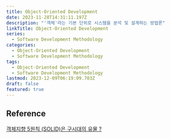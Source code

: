 ```yaml
---
title: Object-Oriented Development
date: 2023-11-28T14:31:11.197Z
description: "'객체'라는 기본 단위로 시스템을 분석 및 설계하는 방법론"
linkTitle: Object-Oriented Development
series:
  - Software Development Methodology
categories:
  - Object-Oriented Development
  - Software Development Methodology
tags:
  - Object-Oriented Development
  - Software Development Methodology
lastmod: 2023-12-09T06:19:09.703Z
draft: false
featured: true
---
```


## Reference

[객체지향 5원칙 (SOLID)은 구시대의 유물 ?](https://mangsby.com/blog/programming/%EA%B0%9D%EC%B2%B4%EC%A7%80%ED%96%A5-5%EC%9B%90%EC%B9%99-solid%EC%9D%80-%EA%B5%AC%EC%8B%9C%EB%8C%80%EC%9D%98-%EC%9C%A0%EB%AC%BC%EC%9D%B8%EA%B0%80/)
